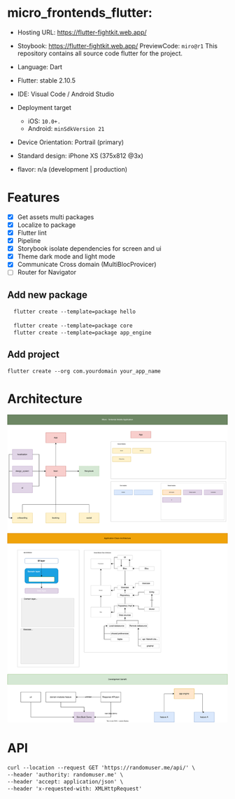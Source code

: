 # micro_frontends_flutter: 
- Hosting URL: https://flutter-fightkit.web.app/
- Stoybook: https://flutter-fightkit.web.app/
    PreviewCode: `miro@r1`
This repository contains all source code flutter for the project.

-  Language: Dart
-  Flutter: stable 2.10.5
- IDE:  Visual Code / Android Studio
- Deployment target
    -  iOS: `10.0+.`
    - Android: `minSdkVersion 21`
- Device Orientation: Portrail (primary)
- Standard design: iPhone XS (375x812 @3x)
- flavor: n/a (development | production)

# Features
 - [x] Get assets multi packages
 - [x] Localize to package
 - [x] Flutter lint
 - [x] Pipeline
 - [x] Storybook isolate dependencies for screen and ui
 - [x] Theme dark mode and light mode
 - [x] Communicate Cross domain (MultiBlocProvicer)
 - [ ] Router for Navigator
  
## Add new package
```
  flutter create --template=package hello
  
  flutter create --template=package core
  flutter create --template=package app_engine
```

## Add project 
```
flutter create --org com.yourdomain your_app_name

```

# Architecture

![Alt text](docs/Architecture.svg)


# API

```
curl --location --request GET 'https://randomuser.me/api/' \
--header 'authority: randomuser.me' \
--header 'accept: application/json' \
--header 'x-requested-with: XMLHttpRequest'
```
